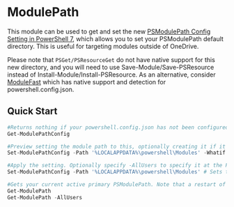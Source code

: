 # ModulePath

This module can be used to get and set the new [PSModulePath Config Setting in PowerShell 7](https://learn.microsoft.com/en-us/powershell/module/microsoft.powershell.core/about/about_powershell_config?view=powershell-7.4#psmodulepath), which allows you to set your PSModulePath default directory. This is useful for targeting modules outside of OneDrive.

Please note that `PSGet/PSResourceGet` do not have native support for this new directory, and you will need to use Save-Module/Save-PSResource instead of Install-Module/Install-PSResource. As an alternative, consider [ModuleFast](https://github.com/justingrote/modulefast) which has native support and detection for powershell.config.json.

## Quick Start

```powershell
#Returns nothing if your powershell.config.json has not been configured yet
Get-ModulePathConfig 

#Preview setting the module path to this, optionally creating it if it doesn't exist. 
Set-ModulePathConfig -Path '%LOCALAPPDATA%\powershell\Modules' -Whatif 

#Apply the setting. Optionally specify -AllUsers to specify it at the PowerShell level (usually requires admin rights unless powershell is locally installed into your users directory)
Set-ModulePathConfig -Path '%LOCALAPPDATA%\powershell\Modules' # Sets the module path for the user

#Gets your current active primary PSModulePath. Note that a restart of PowerShell is required for the above to take effect.
Get-ModulePath
Get-ModulePath -AllUsers
```
